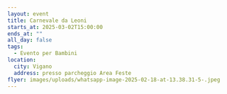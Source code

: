 ```yaml
---
layout: event
title: Carnevale da Leoni
starts_at: 2025-03-02T15:00:00
ends_at: ""
all_day: false
tags:
  - Evento per Bambini
location:
  city: Vigano
  address: presso parcheggio Area Feste
flyer: images/uploads/whatsapp-image-2025-02-18-at-13.38.31-5-.jpeg
---
```

